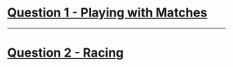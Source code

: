# [Question 1 - Playing with Matches](https://www.codechef.com/problems/MATCHES)
---
# [Question 2 - Racing](https://www.codechef.com/LTIME94B/problems/RACINGEN)
